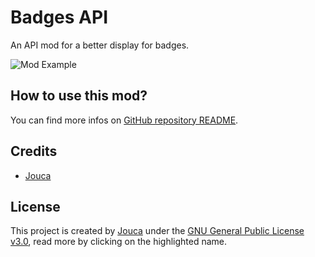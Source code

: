 # Badges API

An API mod for a better display for badges.

![Mod Example](jouca.badgesapi/screen.png&scale:0.8)

## How to use this mod?

You can find more infos on [GitHub repository README](https://github.com/Jouca/BadgesAPI).

## Credits
* [Jouca](https://twitter.com/JoucaJouca)

## License
This project is created by [Jouca](https://github.com/Jouca) under the [GNU General Public License v3.0](https://choosealicense.com/licenses/gpl-3.0/), read more by clicking on the highlighted name.